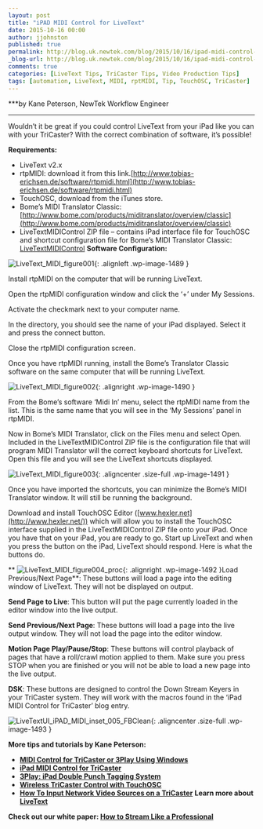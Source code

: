 ```yaml
---
layout: post
title: "iPAD MIDI Control for LiveText"
date: 2015-10-16 00:00
author: jjohnston
published: true
permalink: http://blog.uk.newtek.com/blog/2015/10/16/ipad-midi-control-for-livetext/
_blog-url: http://blog.uk.newtek.com/blog/2015/10/16/ipad-midi-control-for-livetext/
comments: true
categories: [LiveText Tips, TriCaster Tips, Video Production Tips]
tags: [automation, LiveText, MIDI, rptMIDI, Tip, TouchOSC, TriCaster]
---
```

***by Kane Peterson, NewTek Workflow Engineer
***

Wouldn’t it be great if you could control LiveText from your iPad like you can with your TriCaster? With the correct combination of software, it’s possible!

**Requirements:**


*   LiveText v2.x
*   rtpMIDI: download it from this link.[http://www.tobias-erichsen.de/software/rtpmidi.html](http://www.tobias-erichsen.de/software/rtpmidi.html)
*   TouchOSC, download from the iTunes store.
*   Bome’s MIDI Translator Classic: [http://www.bome.com/products/miditranslator/overview/classic](http://www.bome.com/products/miditranslator/overview/classic)
*   LiveTextMIDIControl ZIP file – contains iPad interface file for TouchOSC and shortcut configuration file for Bome’s MIDI Translator Classic: [LiveTextMIDIControl](http://tips.newtek.com/wp-content/uploads/2015/08/LiveTextMIDIControl.zip)
**Software Configuration:**

![LiveText_MIDI_figure001](https://233b1d13b450eb6b33b4-ac2a33202ef9b63045cbb3afca178df8.ssl.cf1.rackcdn.com/2015/10/LiveText_MIDI_figure001.jpg){: .alignleft .wp-image-1489 }

Install rtpMIDI on the computer that will be running LiveText.

Open the rtpMIDI configuration window and click the ‘+’ under My Sessions.

Activate the checkmark next to your computer name.

In the directory, you should see the name of your iPad displayed. Select it and press the connect button.

Close the rtpMIDI configuration screen.

Once you have rtpMIDI running, install the Bome’s Translator Classic software on the same computer that will be running LiveText.

![LiveText_MIDI_figure002](https://233b1d13b450eb6b33b4-ac2a33202ef9b63045cbb3afca178df8.ssl.cf1.rackcdn.com/2015/10/LiveText_MIDI_figure002.jpg){: .alignright .wp-image-1490 }

From the Bome’s software ‘Midi In’ menu, select the rtpMIDI name from the list. This is the same name that you will see in the ‘My Sessions’ panel in rtpMIDI.

Now in Bome’s MIDI Translator, click on the Files menu and select Open. Included in the LiveTextMIDIControl ZIP file is the configuration file that will program MIDI Translator will the correct keyboard shortcuts for LiveText. Open this file and you will see the LiveText shortcuts displayed.

![LiveText_MIDI_figure003](https://233b1d13b450eb6b33b4-ac2a33202ef9b63045cbb3afca178df8.ssl.cf1.rackcdn.com/2015/10/LiveText_MIDI_figure003.jpg){: .aligncenter .size-full .wp-image-1491 }

Once you have imported the shortcuts, you can minimize the Bome’s MIDI Translator window. It will still be running the background.

Download and install TouchOSC Editor ([www.hexler.net](http://www.hexler.net/)) which will allow you to install the TouchOSC interface supplied in the LiveTextMIDIControl ZIP file onto your iPad. Once you have that on your iPad, you are ready to go. Start up LiveText and when you press the button on the iPad, LiveText should respond. Here is what the buttons do.

**
![LiveText_MIDI_figure004_proc](https://233b1d13b450eb6b33b4-ac2a33202ef9b63045cbb3afca178df8.ssl.cf1.rackcdn.com/2015/10/LiveText_MIDI_figure004_proc.jpg){: .alignright .wp-image-1492 }Load Previous/Next Page**: These buttons will load a page into the editing window of LiveText. They will not be displayed on output.

**Send Page to Live**: This button will put the page currently loaded in the editor window into the live output.

**Send Previous/Next Page**: These buttons will load a page into the live output window. They will not load the page into the editor window.

**Motion Page Play/Pause/Stop**: These buttons will control playback of pages that have a roll/crawl motion applied to them. Make sure you press STOP when you are finished or you will not be able to load a new page into the live output.

**DSK**: These buttons are designed to control the Down Stream Keyers in your TriCaster system. They will work with the macros found in the ‘iPad MIDI Control for TriCaster’ blog entry.

![LiveTextUI_iPAD_MIDI_inset_005_FBClean](https://233b1d13b450eb6b33b4-ac2a33202ef9b63045cbb3afca178df8.ssl.cf1.rackcdn.com/2015/10/LiveTextUI_iPAD_MIDI_inset_005_FBClean.jpg){: .aligncenter .size-full .wp-image-1493 }

**More tips and tutorials by Kane Peterson:**


*   **[MIDI Control for TriCaster or 3Play Using Windows](http://tips.newtek.com/midi-control-for-tricaster-or-3play-using-windows/)**
*   **[iPad MIDI Control for TriCaster](http://tips.newtek.com/ipad-midi-control-for-tricaster/)**
*   **[3Play: iPad Double Punch Tagging System](http://tips.newtek.com/3play-double-punch-tagging-system/)**
*   **[Wireless TriCaster Control with TouchOSC](http://tips.newtek.com/wireless-tricaster-control-with-touchosc/)**
*   **[How To Input Network Video Sources on a TriCaster](http://tips.newtek.com/how-to-input-network-video-sources-on-a-tricaster/)**
**Learn more about [LiveText](http://www.newtek.com/products/tricaster-software/tricaster-livetext.html)**

**Check out our white paper: [How to Stream Like a Professional](http://pages.newtek.com/How-to-Live-Stream-Video.html)**
